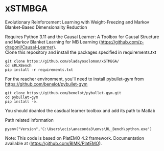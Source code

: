 # xSTMBGA
Evolutionary Reinforcement Learning with Weight-Freezing and Markov Blanket-Based Dimensionality Reduction

Requires Python 3.11  and the Causal Learner: A Toolbox for Causal Structure and Markov Blanket Learning for MB Learning (https://github.com/z-dragonl/Causal-Learner).<br />
Clone this repository and install the packages specified in requirements.txt <br />
```
git clone https://github.com/oladayosolomon/xSTMBGA/
cd sRLXBench
pip install -r requirements.txt
```
For the reacher environment, you'll need to install pybullet-gym from https://github.com/benelot/pybullet-gym<br />
```
git clone https://github.com/benelot/pybullet-gym.git
cd pybullet-gym
pip install -e.
```
You should doanlod the casdual learner toolbox and add its path to Matlab<br />

Path related information<br />

```
pyenv("Version",'C:\Users\ecis\anaconda3\envs\RL_Bench\python.exe')

```
Note: This code is based on PlatEMO 4.2 framework. Documentation available at (https://github.com/BIMK/PlatEMO).
